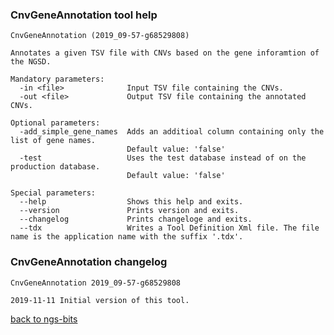 ### CnvGeneAnnotation tool help
	CnvGeneAnnotation (2019_09-57-g68529808)
	
	Annotates a given TSV file with CNVs based on the gene inforamtion of the NGSD.
	
	Mandatory parameters:
	  -in <file>              Input TSV file containing the CNVs.
	  -out <file>             Output TSV file containing the annotated CNVs.
	
	Optional parameters:
	  -add_simple_gene_names  Adds an additioal column containing only the list of gene names.
	                          Default value: 'false'
	  -test                   Uses the test database instead of on the production database.
	                          Default value: 'false'
	
	Special parameters:
	  --help                  Shows this help and exits.
	  --version               Prints version and exits.
	  --changelog             Prints changeloge and exits.
	  --tdx                   Writes a Tool Definition Xml file. The file name is the application name with the suffix '.tdx'.
	
### CnvGeneAnnotation changelog
	CnvGeneAnnotation 2019_09-57-g68529808
	
	2019-11-11 Initial version of this tool.
[back to ngs-bits](https://github.com/imgag/ngs-bits)
